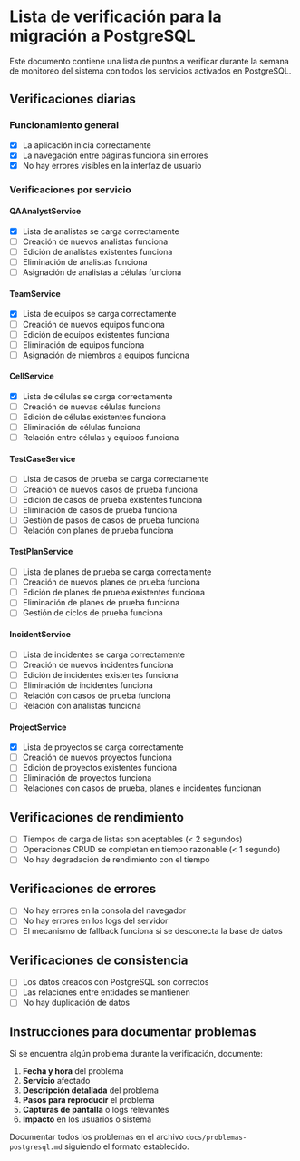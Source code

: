 # Lista de verificación para la migración a PostgreSQL

Este documento contiene una lista de puntos a verificar durante la semana de monitoreo del sistema con todos los servicios activados en PostgreSQL.

## Verificaciones diarias

### Funcionamiento general
- [x] La aplicación inicia correctamente
- [x] La navegación entre páginas funciona sin errores
- [x] No hay errores visibles en la interfaz de usuario

### Verificaciones por servicio

#### QAAnalystService
- [x] Lista de analistas se carga correctamente
- [ ] Creación de nuevos analistas funciona
- [ ] Edición de analistas existentes funciona
- [ ] Eliminación de analistas funciona
- [ ] Asignación de analistas a células funciona

#### TeamService
- [x] Lista de equipos se carga correctamente
- [ ] Creación de nuevos equipos funciona
- [ ] Edición de equipos existentes funciona
- [ ] Eliminación de equipos funciona
- [ ] Asignación de miembros a equipos funciona

#### CellService
- [x] Lista de células se carga correctamente
- [ ] Creación de nuevas células funciona
- [ ] Edición de células existentes funciona
- [ ] Eliminación de células funciona
- [ ] Relación entre células y equipos funciona

#### TestCaseService
- [ ] Lista de casos de prueba se carga correctamente
- [ ] Creación de nuevos casos de prueba funciona
- [ ] Edición de casos de prueba existentes funciona
- [ ] Eliminación de casos de prueba funciona
- [ ] Gestión de pasos de casos de prueba funciona
- [ ] Relación con planes de prueba funciona

#### TestPlanService
- [ ] Lista de planes de prueba se carga correctamente
- [ ] Creación de nuevos planes de prueba funciona
- [ ] Edición de planes de prueba existentes funciona
- [ ] Eliminación de planes de prueba funciona
- [ ] Gestión de ciclos de prueba funciona

#### IncidentService
- [ ] Lista de incidentes se carga correctamente
- [ ] Creación de nuevos incidentes funciona
- [ ] Edición de incidentes existentes funciona
- [ ] Eliminación de incidentes funciona
- [ ] Relación con casos de prueba funciona
- [ ] Relación con analistas funciona

#### ProjectService
- [x] Lista de proyectos se carga correctamente
- [ ] Creación de nuevos proyectos funciona
- [ ] Edición de proyectos existentes funciona
- [ ] Eliminación de proyectos funciona
- [ ] Relaciones con casos de prueba, planes e incidentes funcionan

## Verificaciones de rendimiento
- [ ] Tiempos de carga de listas son aceptables (< 2 segundos)
- [ ] Operaciones CRUD se completan en tiempo razonable (< 1 segundo)
- [ ] No hay degradación de rendimiento con el tiempo

## Verificaciones de errores
- [ ] No hay errores en la consola del navegador
- [ ] No hay errores en los logs del servidor
- [ ] El mecanismo de fallback funciona si se desconecta la base de datos

## Verificaciones de consistencia
- [ ] Los datos creados con PostgreSQL son correctos
- [ ] Las relaciones entre entidades se mantienen
- [ ] No hay duplicación de datos

## Instrucciones para documentar problemas
Si se encuentra algún problema durante la verificación, documente:
1. **Fecha y hora** del problema
2. **Servicio** afectado
3. **Descripción detallada** del problema
4. **Pasos para reproducir** el problema
5. **Capturas de pantalla** o logs relevantes
6. **Impacto** en los usuarios o sistema

Documentar todos los problemas en el archivo `docs/problemas-postgresql.md` siguiendo el formato establecido.
